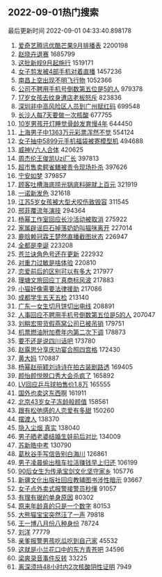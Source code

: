 ## 2022-09-01热门搜索 
最后更新时间 2022-09-01 04:33:40.898178 
1. [爱奇艺腾讯优酷芒果9月排播表](https://s.weibo.com/weibo?q=%23%E7%88%B1%E5%A5%87%E8%89%BA%E8%85%BE%E8%AE%AF%E4%BC%98%E9%85%B7%E8%8A%92%E6%9E%9C9%E6%9C%88%E6%8E%92%E6%92%AD%E8%A1%A8%23&Refer=top) 2200198
1. [赵晓卉退赛](https://s.weibo.com/weibo?q=%23%E8%B5%B5%E6%99%93%E5%8D%89%E9%80%80%E8%B5%9B%23&Refer=top) 1685799
1. [这批新规9月起施行](https://s.weibo.com/weibo?q=%23%E8%BF%99%E6%89%B9%E6%96%B0%E8%A7%849%E6%9C%88%E8%B5%B7%E6%96%BD%E8%A1%8C%23&Refer=top) 1519171
1. [女子剪发被4部手机对着直播](https://s.weibo.com/weibo?q=%23%E5%A5%B3%E5%AD%90%E5%89%AA%E5%8F%91%E8%A2%AB4%E9%83%A8%E6%89%8B%E6%9C%BA%E5%AF%B9%E7%9D%80%E7%9B%B4%E6%92%AD%23&Refer=top) 1457236
1. [南昌上空出现不明飞行物](https://s.weibo.com/weibo?q=%23%E5%8D%97%E6%98%8C%E4%B8%8A%E7%A9%BA%E5%87%BA%E7%8E%B0%E4%B8%8D%E6%98%8E%E9%A3%9E%E8%A1%8C%E7%89%A9%23&Refer=top) 1052366
1. [公司不聘用手机号倒数第五位是5的人](https://s.weibo.com/weibo?q=%23%E5%85%AC%E5%8F%B8%E4%B8%8D%E8%81%98%E7%94%A8%E6%89%8B%E6%9C%BA%E5%8F%B7%E5%80%92%E6%95%B0%E7%AC%AC%E4%BA%94%E4%BD%8D%E6%98%AF5%E7%9A%84%E4%BA%BA%23&Refer=top) 979378
1. [17岁女孩去纹身遭店老板怒斥](https://s.weibo.com/weibo?q=%2317%E5%B2%81%E5%A5%B3%E5%AD%A9%E5%8E%BB%E7%BA%B9%E8%BA%AB%E9%81%AD%E5%BA%97%E8%80%81%E6%9D%BF%E6%80%92%E6%96%A5%23&Refer=top) 823836
1. [深圳非中高风险区人员到广州赋红码](https://s.weibo.com/weibo?q=%23%E6%B7%B1%E5%9C%B3%E9%9D%9E%E4%B8%AD%E9%AB%98%E9%A3%8E%E9%99%A9%E5%8C%BA%E4%BA%BA%E5%91%98%E5%88%B0%E5%B9%BF%E5%B7%9E%E8%B5%8B%E7%BA%A2%E7%A0%81%23&Refer=top) 699548
1. [长沙人每7天要做一次核酸](https://s.weibo.com/weibo?q=%23%E9%95%BF%E6%B2%99%E4%BA%BA%E6%AF%8F7%E5%A4%A9%E8%A6%81%E5%81%9A%E4%B8%80%E6%AC%A1%E6%A0%B8%E9%85%B8%23&Refer=top) 677755
1. [10岁男孩开灯睡觉骨龄发育慢4年](https://s.weibo.com/weibo?q=%2310%E5%B2%81%E7%94%B7%E5%AD%A9%E5%BC%80%E7%81%AF%E7%9D%A1%E8%A7%89%E9%AA%A8%E9%BE%84%E5%8F%91%E8%82%B2%E6%85%A24%E5%B9%B4%23&Refer=top) 644450
1. [上海男子中1363万元彩票浑然不觉](https://s.weibo.com/weibo?q=%23%E4%B8%8A%E6%B5%B7%E7%94%B7%E5%AD%90%E4%B8%AD1363%E4%B8%87%E5%85%83%E5%BD%A9%E7%A5%A8%E6%B5%91%E7%84%B6%E4%B8%8D%E8%A7%89%23&Refer=top) 554124
1. [女子抽中5899元手机福袋被寄模型机](https://s.weibo.com/weibo?q=%23%E5%A5%B3%E5%AD%90%E6%8A%BD%E4%B8%AD5899%E5%85%83%E6%89%8B%E6%9C%BA%E7%A6%8F%E8%A2%8B%E8%A2%AB%E5%AF%84%E6%A8%A1%E5%9E%8B%E6%9C%BA%23&Refer=top) 494688
1. [威神V六人合体](https://s.weibo.com/weibo?q=%23%E5%A8%81%E7%A5%9EV%E5%85%AD%E4%BA%BA%E5%90%88%E4%BD%93%23&Refer=top) 420625
1. [周杰伦王俊凯Uzi厂长](https://s.weibo.com/weibo?q=%23%E5%91%A8%E6%9D%B0%E4%BC%A6%E7%8E%8B%E4%BF%8A%E5%87%AFUzi%E5%8E%82%E9%95%BF%23&Refer=top) 397813
1. [超市售卖鳄雀鳝被责令现场扑杀](https://s.weibo.com/weibo?q=%23%E8%B6%85%E5%B8%82%E5%94%AE%E5%8D%96%E9%B3%84%E9%9B%80%E9%B3%9D%E8%A2%AB%E8%B4%A3%E4%BB%A4%E7%8E%B0%E5%9C%BA%E6%89%91%E6%9D%80%23&Refer=top) 397626
1. [宁安如梦](https://s.weibo.com/weibo?q=%E5%AE%81%E5%AE%89%E5%A6%82%E6%A2%A6&Refer=top) 379857
1. [顾客吐槽海底捞光锅底料碗就上百元](https://s.weibo.com/weibo?q=%23%E9%A1%BE%E5%AE%A2%E5%90%90%E6%A7%BD%E6%B5%B7%E5%BA%95%E6%8D%9E%E5%85%89%E9%94%85%E5%BA%95%E6%96%99%E7%A2%97%E5%B0%B1%E4%B8%8A%E7%99%BE%E5%85%83%23&Refer=top) 321919
1. [一诺新发色](https://s.weibo.com/weibo?q=%23%E4%B8%80%E8%AF%BA%E6%96%B0%E5%8F%91%E8%89%B2%23&Refer=top) 321618
1. [江苏5岁女孩被大型犬咬伤致毁容](https://s.weibo.com/weibo?q=%23%E6%B1%9F%E8%8B%8F5%E5%B2%81%E5%A5%B3%E5%AD%A9%E8%A2%AB%E5%A4%A7%E5%9E%8B%E7%8A%AC%E5%92%AC%E4%BC%A4%E8%87%B4%E6%AF%81%E5%AE%B9%23&Refer=top) 311545
1. [邢菲覆流年演技](https://s.weibo.com/weibo?q=%23%E9%82%A2%E8%8F%B2%E8%A6%86%E6%B5%81%E5%B9%B4%E6%BC%94%E6%8A%80%23&Refer=top) 294364
1. [杨幂工作室回应长沙活动被取消](https://s.weibo.com/weibo?q=%23%E6%9D%A8%E5%B9%82%E5%B7%A5%E4%BD%9C%E5%AE%A4%E5%9B%9E%E5%BA%94%E9%95%BF%E6%B2%99%E6%B4%BB%E5%8A%A8%E8%A2%AB%E5%8F%96%E6%B6%88%23&Refer=top) 275922
1. [家属辟谣巨石掉落奶奶叫猫咪离开](https://s.weibo.com/weibo?q=%23%E5%AE%B6%E5%B1%9E%E8%BE%9F%E8%B0%A3%E5%B7%A8%E7%9F%B3%E6%8E%89%E8%90%BD%E5%A5%B6%E5%A5%B6%E5%8F%AB%E7%8C%AB%E5%92%AA%E7%A6%BB%E5%BC%80%23&Refer=top) 227014
1. [鹿晗赖冠霖王楚然直播截图状态](https://s.weibo.com/weibo?q=%23%E9%B9%BF%E6%99%97%E8%B5%96%E5%86%A0%E9%9C%96%E7%8E%8B%E6%A5%9A%E7%84%B6%E7%9B%B4%E6%92%AD%E6%88%AA%E5%9B%BE%E7%8A%B6%E6%80%81%23&Refer=top) 226947
1. [全都是李诞](https://s.weibo.com/weibo?q=%23%E5%85%A8%E9%83%BD%E6%98%AF%E6%9D%8E%E8%AF%9E%23&Refer=top) 223208
1. [苍兰诀角色号还在更新](https://s.weibo.com/weibo?q=%23%E8%8B%8D%E5%85%B0%E8%AF%80%E8%A7%92%E8%89%B2%E5%8F%B7%E8%BF%98%E5%9C%A8%E6%9B%B4%E6%96%B0%23&Refer=top) 222932
1. [对重力过敏是啥体验](https://s.weibo.com/weibo?q=%23%E5%AF%B9%E9%87%8D%E5%8A%9B%E8%BF%87%E6%95%8F%E6%98%AF%E5%95%A5%E4%BD%93%E9%AA%8C%23&Refer=top) 220810
1. [恋爱前后的区别可以有多大](https://s.weibo.com/weibo?q=%23%E6%81%8B%E7%88%B1%E5%89%8D%E5%90%8E%E7%9A%84%E5%8C%BA%E5%88%AB%E5%8F%AF%E4%BB%A5%E6%9C%89%E5%A4%9A%E5%A4%A7%23&Refer=top) 217977
1. [理塘文旅回应丁真商标风波](https://s.weibo.com/weibo?q=%23%E7%90%86%E5%A1%98%E6%96%87%E6%97%85%E5%9B%9E%E5%BA%94%E4%B8%81%E7%9C%9F%E5%95%86%E6%A0%87%E9%A3%8E%E6%B3%A2%23&Refer=top) 217883
1. [小猫好像需要法律援助](https://s.weibo.com/weibo?q=%23%E5%B0%8F%E7%8C%AB%E5%A5%BD%E5%83%8F%E9%9C%80%E8%A6%81%E6%B3%95%E5%BE%8B%E6%8F%B4%E5%8A%A9%23&Refer=top) 217086
1. [成都学生五天五检](https://s.weibo.com/weibo?q=%E6%88%90%E9%83%BD%E5%AD%A6%E7%94%9F%E4%BA%94%E5%A4%A9%E4%BA%94%E6%A3%80&Refer=top) 213140
1. [广东一女生切月饼切出电线](https://s.weibo.com/weibo?q=%23%E5%B9%BF%E4%B8%9C%E4%B8%80%E5%A5%B3%E7%94%9F%E5%88%87%E6%9C%88%E9%A5%BC%E5%88%87%E5%87%BA%E7%94%B5%E7%BA%BF%23&Refer=top) 208891
1. [人事回应不聘用手机号倒数第五位是5的人](https://s.weibo.com/weibo?q=%23%E4%BA%BA%E4%BA%8B%E5%9B%9E%E5%BA%94%E4%B8%8D%E8%81%98%E7%94%A8%E6%89%8B%E6%9C%BA%E5%8F%B7%E5%80%92%E6%95%B0%E7%AC%AC%E4%BA%94%E4%BD%8D%E6%98%AF5%E7%9A%84%E4%BA%BA%23&Refer=top) 207047
1. [刘畊宏带货假燕窝公司已被吊销](https://s.weibo.com/weibo?q=%23%E5%88%98%E7%95%8A%E5%AE%8F%E5%B8%A6%E8%B4%A7%E5%81%87%E7%87%95%E7%AA%9D%E5%85%AC%E5%8F%B8%E5%B7%B2%E8%A2%AB%E5%90%8A%E9%94%80%23&Refer=top) 179751
1. [机票燃油附加费年内第二次下调](https://s.weibo.com/weibo?q=%23%E6%9C%BA%E7%A5%A8%E7%87%83%E6%B2%B9%E9%99%84%E5%8A%A0%E8%B4%B9%E5%B9%B4%E5%86%85%E7%AC%AC%E4%BA%8C%E6%AC%A1%E4%B8%8B%E8%B0%83%23&Refer=top) 178873
1. [要不还是说四川话吧](https://s.weibo.com/weibo?q=%23%E8%A6%81%E4%B8%8D%E8%BF%98%E6%98%AF%E8%AF%B4%E5%9B%9B%E5%B7%9D%E8%AF%9D%E5%90%A7%23&Refer=top) 173780
1. [赵露思分享庆功宴合照四宫格](https://s.weibo.com/weibo?q=%23%E8%B5%B5%E9%9C%B2%E6%80%9D%E5%88%86%E4%BA%AB%E5%BA%86%E5%8A%9F%E5%AE%B4%E5%90%88%E7%85%A7%E5%9B%9B%E5%AE%AB%E6%A0%BC%23&Refer=top) 172430
1. [黄大妈](https://s.weibo.com/weibo?q=%23%E9%BB%84%E5%A4%A7%E5%A6%88%23&Refer=top) 170887
1. [杨幂赵丽颖刘诗诗在拍古装剧路透](https://s.weibo.com/weibo?q=%23%E6%9D%A8%E5%B9%82%E8%B5%B5%E4%B8%BD%E9%A2%96%E5%88%98%E8%AF%97%E8%AF%97%E5%9C%A8%E6%8B%8D%E5%8F%A4%E8%A3%85%E5%89%A7%E8%B7%AF%E9%80%8F%23&Refer=top) 169405
1. [颜怡颜悦脱口秀大会杀疯了](https://s.weibo.com/weibo?q=%23%E9%A2%9C%E6%80%A1%E9%A2%9C%E6%82%A6%E8%84%B1%E5%8F%A3%E7%A7%80%E5%A4%A7%E4%BC%9A%E6%9D%80%E7%96%AF%E4%BA%86%23&Refer=top) 165892
1. [LV回应乒乓球拍售价1.8万](https://s.weibo.com/weibo?q=%23LV%E5%9B%9E%E5%BA%94%E4%B9%92%E4%B9%93%E7%90%83%E6%8B%8D%E5%94%AE%E4%BB%B71.8%E4%B8%87%23&Refer=top) 165555
1. [国外也卖这东西啊](https://s.weibo.com/weibo?q=%23%E5%9B%BD%E5%A4%96%E4%B9%9F%E5%8D%96%E8%BF%99%E4%B8%9C%E8%A5%BF%E5%95%8A%23&Refer=top) 161911
1. [北京43岁女子冻龄般颜值](https://s.weibo.com/weibo?q=%23%E5%8C%97%E4%BA%AC43%E5%B2%81%E5%A5%B3%E5%AD%90%E5%86%BB%E9%BE%84%E8%88%AC%E9%A2%9C%E5%80%BC%23&Refer=top) 158561
1. [跟有松弛感的人恋爱有多甜](https://s.weibo.com/weibo?q=%23%E8%B7%9F%E6%9C%89%E6%9D%BE%E5%BC%9B%E6%84%9F%E7%9A%84%E4%BA%BA%E6%81%8B%E7%88%B1%E6%9C%89%E5%A4%9A%E7%94%9C%23&Refer=top) 150260
1. [摆渡人](https://s.weibo.com/weibo?q=%E6%91%86%E6%B8%A1%E4%BA%BA&Refer=top) 138370
1. [隐入尘烟 真实](https://s.weibo.com/weibo?q=%E9%9A%90%E5%85%A5%E5%B0%98%E7%83%9F%20%E7%9C%9F%E5%AE%9E&Refer=top) 138040
1. [男子晒老婆结婚生娃前后对比](https://s.weibo.com/weibo?q=%23%E7%94%B7%E5%AD%90%E6%99%92%E8%80%81%E5%A9%86%E7%BB%93%E5%A9%9A%E7%94%9F%E5%A8%83%E5%89%8D%E5%90%8E%E5%AF%B9%E6%AF%94%23&Refer=top) 134009
1. [苏新皓中考](https://s.weibo.com/weibo?q=%E8%8B%8F%E6%96%B0%E7%9A%93%E4%B8%AD%E8%80%83&Refer=top) 130790
1. [葛秋谷手写信告别白海川](https://s.weibo.com/weibo?q=%23%E8%91%9B%E7%A7%8B%E8%B0%B7%E6%89%8B%E5%86%99%E4%BF%A1%E5%91%8A%E5%88%AB%E7%99%BD%E6%B5%B7%E5%B7%9D%23&Refer=top) 126861
1. [男子凌晨偷出租车拉活赚钱早上归还](https://s.weibo.com/weibo?q=%23%E7%94%B7%E5%AD%90%E5%87%8C%E6%99%A8%E5%81%B7%E5%87%BA%E7%A7%9F%E8%BD%A6%E6%8B%89%E6%B4%BB%E8%B5%9A%E9%92%B1%E6%97%A9%E4%B8%8A%E5%BD%92%E8%BF%98%23&Refer=top) 106199
1. [90后女生为传承宝剑文化坚守家乡](https://s.weibo.com/weibo?q=%2390%E5%90%8E%E5%A5%B3%E7%94%9F%E4%B8%BA%E4%BC%A0%E6%89%BF%E5%AE%9D%E5%89%91%E6%96%87%E5%8C%96%E5%9D%9A%E5%AE%88%E5%AE%B6%E4%B9%A1%23&Refer=top) 105776
1. [新疆文化出版社回应教辅图书涉性暗示](https://s.weibo.com/weibo?q=%23%E6%96%B0%E7%96%86%E6%96%87%E5%8C%96%E5%87%BA%E7%89%88%E7%A4%BE%E5%9B%9E%E5%BA%94%E6%95%99%E8%BE%85%E5%9B%BE%E4%B9%A6%E6%B6%89%E6%80%A7%E6%9A%97%E7%A4%BA%23&Refer=top) 93667
1. [女子点外卖式报警接警员秒懂](https://s.weibo.com/weibo?q=%23%E5%A5%B3%E5%AD%90%E7%82%B9%E5%A4%96%E5%8D%96%E5%BC%8F%E6%8A%A5%E8%AD%A6%E6%8E%A5%E8%AD%A6%E5%91%98%E7%A7%92%E6%87%82%23&Refer=top) 91057
1. [有理有据的单身原因](https://s.weibo.com/weibo?q=%23%E6%9C%89%E7%90%86%E6%9C%89%E6%8D%AE%E7%9A%84%E5%8D%95%E8%BA%AB%E5%8E%9F%E5%9B%A0%23&Refer=top) 80302
1. [原来年龄真的只是一个数字](https://s.weibo.com/weibo?q=%23%E5%8E%9F%E6%9D%A5%E5%B9%B4%E9%BE%84%E7%9C%9F%E7%9A%84%E5%8F%AA%E6%98%AF%E4%B8%80%E4%B8%AA%E6%95%B0%E5%AD%97%23&Refer=top) 80153
1. [大熊猫宝宝突然汪了一声](https://s.weibo.com/weibo?q=%23%E5%A4%A7%E7%86%8A%E7%8C%AB%E5%AE%9D%E5%AE%9D%E7%AA%81%E7%84%B6%E6%B1%AA%E4%BA%86%E4%B8%80%E5%A3%B0%23&Refer=top) 79818
1. [王一博八月份八种身份](https://s.weibo.com/weibo?q=%23%E7%8E%8B%E4%B8%80%E5%8D%9A%E5%85%AB%E6%9C%88%E4%BB%BD%E5%85%AB%E7%A7%8D%E8%BA%AB%E4%BB%BD%23&Refer=top) 78724
1. [刘洋](https://s.weibo.com/weibo?q=%E5%88%98%E6%B4%8B&Refer=top) 77779
1. [亲爹报警男孩吃瓜吃到自己家](https://s.weibo.com/weibo?q=%23%E4%BA%B2%E7%88%B9%E6%8A%A5%E8%AD%A6%E7%94%B7%E5%AD%A9%E5%90%83%E7%93%9C%E5%90%83%E5%88%B0%E8%87%AA%E5%B7%B1%E5%AE%B6%23&Refer=top) 45532
1. [这就是小兰花口中的东方青苍吧](https://s.weibo.com/weibo?q=%23%E8%BF%99%E5%B0%B1%E6%98%AF%E5%B0%8F%E5%85%B0%E8%8A%B1%E5%8F%A3%E4%B8%AD%E7%9A%84%E4%B8%9C%E6%96%B9%E9%9D%92%E8%8B%8D%E5%90%A7%23&Refer=top) 34596
1. [梁爽录音事件反转](https://s.weibo.com/weibo?q=%23%E6%A2%81%E7%88%BD%E5%BD%95%E9%9F%B3%E4%BA%8B%E4%BB%B6%E5%8F%8D%E8%BD%AC%23&Refer=top) 33225
1. [离深须持48小时内2次核酸阴性证明](https://s.weibo.com/weibo?q=%23%E7%A6%BB%E6%B7%B1%E9%A1%BB%E6%8C%8148%E5%B0%8F%E6%97%B6%E5%86%852%E6%AC%A1%E6%A0%B8%E9%85%B8%E9%98%B4%E6%80%A7%E8%AF%81%E6%98%8E%23&Refer=top) 7949
